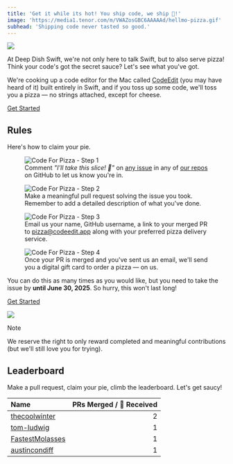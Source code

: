 ```yaml
---
title: 'Get it while its hot! You ship code, we ship 🍕!'
image: 'https://media1.tenor.com/m/VWAZosGBC6AAAAAd/hellmo-pizza.gif'
subhead: 'Shipping code never tasted so good.'
---
```


<img class="wide" src="code-for-pizza.png" />

At Deep Dish Swift, we're not only here to talk Swift, but to also serve pizza!
Think your code's got the secret sauce? Let's see what you've got.

We're cooking up a code editor for the Mac called <a href="https://github.com/CodeEditApp/CodeEdit" target="_blank">CodeEdit</a> (you may have heard of it) built entirely in Swift, and if you toss up some code, we'll toss you a pizza — no strings attached, except for cheese.

<a class="button" target="_blank" href="https://github.com/orgs/CodeEditApp/projects/3/views/20?filterQuery=-is%3Aclosed+status%3A%22%F0%9F%93%8B+Todo%22+has%3Apriority&sortedBy%5Bdirection%5D=desc&sortedBy%5BcolumnId%5D=31799313">Get Started</a>

## Rules

Here's how to claim your pie.

<figure>
<picture>
  <source media="(prefers-color-scheme: dark)" srcset="01-code-for-pizza-dark.png">
  <img alt="Code For Pizza - Step 1" src="01-code-for-pizza-light.png">
</picture>
<figcaption>Comment <em>"I'll take this slice! 🍕"</em> on <a target="_blank" href="https://github.com/orgs/CodeEditApp/projects/3/views/20?filterQuery=-is%3Aclosed+status%3A%22%F0%9F%93%8B+Todo%22+has%3Apriority&sortedBy%5Bdirection%5D=desc&sortedBy%5BcolumnId%5D=31799313">any issue</a> in any of <a href="https://github.com/CodeEditApp" target="_blank">our repos</a> on GitHub to let us know you're in.</figcaption>
</figure>

<figure>
<picture>
  <source media="(prefers-color-scheme: dark)" srcset="02-code-for-pizza-dark.png">
  <img alt="Code For Pizza - Step 2" src="02-code-for-pizza-light.png">
</picture>
<figcaption>Make a meaningful pull request solving the issue you took. Remember to add a detailed description of what you've done.</figcaption>
</figure>

<figure>
<picture>
  <source media="(prefers-color-scheme: dark)" srcset="03-code-for-pizza-dark.png">
  <img alt="Code For Pizza - Step 3" src="03-code-for-pizza-light.png">
</picture>
<figcaption>Email us your name, GitHub username, a link to your merged PR to <a href="mailto:pizza@codeedit.app?subject=Give%20Me%20Pizza!%20🍕&body=Merged%20PR%20link:%20%0D%0A%0D%0AGitHub%20username:%20%0D%0A%0D%0APreferred%20pizza%20delivery%20service:%20%0D%0A%0D%0AName:%20%0D%0A%0D%0AEmail%20to%20send%20gift%20card%20to:%20">pizza@codeedit.app</a> along with your preferred pizza delivery service.</figcaption>
</figure>

<figure>
<picture>
  <source media="(prefers-color-scheme: dark)" srcset="04-code-for-pizza-dark.png">
  <img alt="Code For Pizza - Step 4" src="04-code-for-pizza-light.png">
</picture>
<figcaption>Once your PR is merged and you've sent us an email, we'll send you a digital gift card to order a pizza — on us.</figcaption>
</figure>

You can do this as many times as you would like, but you need to take the issue by **until June 30, 2025**. So hurry, this won't last long!

<a class="button" target="blank" href="https://github.com/orgs/CodeEditApp/projects/3/views/20?filterQuery=-is%3Aclosed+status%3A%22%F0%9F%93%8B+Todo%22+has%3Apriority&sortedBy%5Bdirection%5D=desc&sortedBy%5BcolumnId%5D=31799313">Get Started</a>

<img src="https://media1.tenor.com/m/VWAZosGBC6AAAAAd/hellmo-pizza.gif" />

> [!NOTE]
> We reserve the right to only reward completed and meaningful contributions (but we'll still love you for trying).

## Leaderboard

Make a pull request, claim your pie, climb the leaderboard. Let's get saucy!

| Name                                                  | PRs Merged / 🍕 Received |
|:------------------------------------------------------|------------------------:|
| [thecoolwinter](https://github.com/thecoolwinter)     | 2                       |
| [tom-ludwig](https://github.com/tom-ludwig)           | 1                       |
| [FastestMolasses](https://github.com/FastestMolasses) | 1                       |
| [austincondiff](https://github.com/austincondiff)     | 1                       | 
